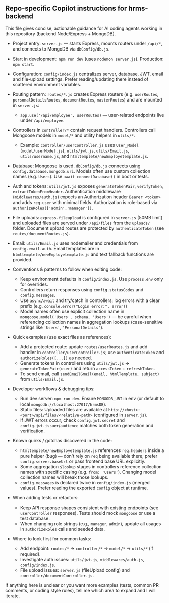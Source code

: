 ## Repo-specific Copilot instructions for hrms-backend

This file gives concise, actionable guidance for AI coding agents working in this repository (backend Node/Express + MongoDB).

- Project entry: `server.js` — starts Express, mounts routers under `/api/*`, and connects to MongoDB via `dbConfig/db.js`.
- Start in development: `npm run dev` (uses `nodemon server.js`). Production: `npm start`.
- Configuration: `config/index.js` centralizes server, database, JWT, email and file-upload settings. Prefer reading/updating there instead of scattered environment variables.

- Routing pattern: `routes/*.js` creates Express routers (e.g. `userRoutes`, `personalDetailsRoutes`, `documentRoutes`, `masterRoutes`) and are mounted in `server.js`:
  - `app.use('/api/employee', userRoutes)` — user-related endpoints live under `/api/employee`.

- Controllers in `controller/*` contain request handlers. Controllers call Mongoose models in `model/*` and utility helpers in `utils/*`.
  - Example: `controller/userController.js` uses `User_Model` (`model/userModel.js`), `utils/jwt.js`, `utils/Email.js`, `utils/username.js`, and `htmltemplete/newEmployetemplate.js`.

- Database: Mongoose is used. `dbConfig/db.js` connects using `config.database.mongodb.uri`. Models often use custom collection names (e.g. `Users`). Use `await connectDatabase()` in boot or tests.

- Auth and tokens: `utils/jwt.js` exposes `generateTokenPair`, `verifyToken`, `extractTokenFromHeader`. Authentication middleware (`middlewares/auth.js`) expects an Authorization header `Bearer <token>` and adds `req.user` with minimal fields. Authorization is role-based via `authorizeRoles(['admin','manager'])`.

- File uploads: `express-fileupload` is configured in `server.js` (50MB limit) and uploaded files are served under `/api/files` from the `uploads/` folder. Document upload routes are protected by `authenticateToken` (see `routes/documentRoutes.js`).

- Email: `utils/Email.js` uses nodemailer and credentials from `config.email.auth`. Email templates are in `htmltemplete/newEmployetemplate.js` and text fallback functions are provided.

- Conventions & patterns to follow when editing code:
  - Keep environment defaults in `config/index.js`. Use `process.env` only for overrides.
  - Controllers return responses using `config.statusCodes` and `config.messages`.
  - Use `async/await` and try/catch in controllers; log errors with a clear prefix (e.g. `console.error("Login error:", error)`)
  - Model names often use explicit collection name in `mongoose.model('Users', schema, 'Users')` — be careful when referencing collection names in aggregation lookups (case-sensitive strings like `'Users'`, `'PersonalDetails'`).

- Quick examples (use exact files as references):
  - Add a protected route: update `routes/userRoutes.js` and add handler in `controller/userController.js`; use `authenticateToken` and `authorizeRoles([...])` as needed.
  - Generate tokens in controllers using `utils/jwt.js` -> `generateTokenPair(user)` and return `accessToken` + `refreshToken`.
  - To send email, call `sendEmailGmail(email, htmlTemplate, subject)` from `utils/Email.js`.

- Developer workflows & debugging tips:
  - Run dev server: `npm run dev`. Ensure `MONGODB_URI` in env (or default to local `mongodb://localhost:27017/hrmsDB`).
  - Static files: Uploaded files are available at `http://<host>:<port>/api/files/<relative-path>` (configured in `server.js`).
  - If JWT errors occur, check `config.jwt.secret` and `config.jwt.issuer`/`audience` matches both token generation and verification.

- Known quirks / gotchas discovered in the code:
  - `htmltemplete/newEmployetemplate.js` references `req.headers` inside a pure helper (bug) — don't rely on `req` being available there; prefer `config.server.baseUrl` or pass frontend base URL explicitly.
  - Some aggregation `$lookup` stages in controllers reference collection names with specific casing (e.g. `from: 'Users'`). Changing model collection names will break those lookups.
  - `config.messages` is declared twice in `config/index.js` (merged values). Prefer reading the exported `config` object at runtime.

- When adding tests or refactors:
  - Keep API response shapes consistent with existing endpoints (see `userController` responses). Tests should mock `mongoose` or use a test database.
  - When changing role strings (e.g., `manager`, `admin`), update all usages in `authorizeRoles` calls and seeded data.

- Where to look first for common tasks:
  - Add endpoint: `routes/*` -> `controller/*` -> `model/*` -> `utils/*` (if required).
  - Investigate auth issues: `utils/jwt.js`, `middlewares/auth.js`, `config/index.js`.
  - File upload issues: `server.js` (fileUpload config) and `controller/documentController.js`.

If anything here is unclear or you want more examples (tests, common PR comments, or coding style rules), tell me which area to expand and I will iterate.
